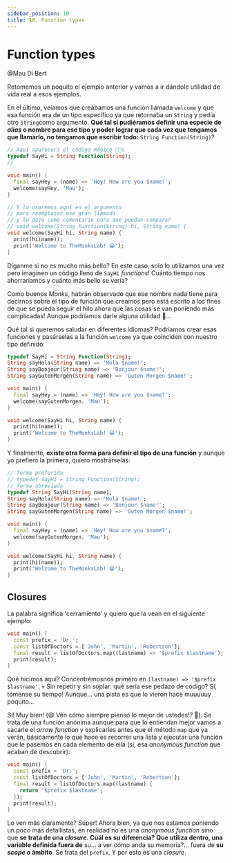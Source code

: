 ```yaml
---
sidebar_position: 10
title: 10. Function types
---
```


# Function types

@Mau Di Bert

Retomemos un poquito el ejemplo anterior y vamos a ir dándole utilidad de vida real a esos ejemplos.

En el último, veíamos que creábamos una función llamada `welcome` y que esa función era de un tipo específico ya que retornaba un `String` y pedía otro `String`como argumento. __Qué tal si pudiéramos definir una especie de _alias_ o nombre para ese tipo y poder lograr que cada vez que tengamos que llamarlo, no tengamos que escribir todo:__ `String Function(String)`?

```dart
// Aquí aparecerá el código mágico 🧙🏼‍♀️
typedef SayHi = String Function(String);
//

void main() {
  final sayHey = (name) => 'Hey! How are you $name?';
  welcome(sayHey, 'Mau');
}

// Y lo usaremos aquí en el argumento
// para reemplazar ese gran llamado
// y lo dejo como comentario para que puedan comparar
// void welcome(String Function(String) hi, String name) {
void welcome(SayHi hi, String name) { 
  print(hi(name));
  print('Welcome to TheMonksLab! 😁');
}
```

Díganme si no es mucho más bello? En este caso, solo lo utilizamos una vez pero imaginen un código lleno de `SayHi` _functions_! Cuánto tiempo nos ahorraríamos y cuánto más bello se vería?

Como buenos _Monks_, habrán observado que ese nombre nada tiene para decirnos sobre el tipo de función que creamos pero está escrito a los fines de que se pueda seguir el hilo ahora que las cosas se van poniendo más complicadas! Aunque podríamos darle alguna utilidad 🧐...

Qué tal si queremos saludar en diferentes idiomas? Podríamos crear esas funciones y pasárselas a la función `welcome` ya que coinciden con nuestro tipo definido:

```dart
typedef SayHi = String Function(String);
String sayHola(String name) => 'Hola $name!';
String sayBonjour(String name) => 'Bonjour $name!';
String sayGutenMorgen(String name) => 'Guten Morgen $name!';

void main() {
  final sayHey = (name) => 'Hey! How are you $name?';
  welcome(sayGutenMorgen, 'Mau');
}

void welcome(SayHi hi, String name) { 
  print(hi(name));
  print('Welcome to TheMonksLab! 😁');
}
```

Y finalmente, __existe otra forma para definir el tipo de una función__ y aunque yo prefiero la primera, quiero mostrárselas:

```dart
// forma preferida
// typedef SayHi = String Function(String);
// forma abreviada
typedef String SayHi(String name);
String sayHola(String name) => 'Hola $name!';
String sayBonjour(String name) => 'Bonjour $name!';
String sayGutenMorgen(String name) => 'Guten Morgen $name!';

void main() {
  final sayHey = (name) => 'Hey! How are you $name?';
  welcome(sayGutenMorgen, 'Mau');
}

void welcome(SayHi hi, String name) { 
  print(hi(name));
  print('Welcome to TheMonksLab! 😁');
}
```

## Closures

La palabra significa 'cerramiento' y quiero que la vean en el siguiente ejemplo:

```dart
void main() {
  const prefix = 'Dr.';
  const listOfDoctors = ['John', 'Martin', 'Robertson'];
  final result = listOfDoctors.map((lastname) => '$prefix $lastname');
  print(result);
}
```

Qué hicimos aquí? Concentrémosnos primero en `(lastname) => '$prefix $lastname'`. 💀 Sin repetir y sin soplar: qué sería ese pedazo de código? Sí, tómense su tiempo! Aunque... una pista es que lo vieron hace muuuuuy poquito...

Sí! Muy bien! (😄 Ven cómo siempre pienso lo mejor de ustedes!? 🤣). Se trata de una función anónima aunque para que lo entiendan mejor vamos a sacarle el _arrow function_ y explicarles antes que el método `map` que ya verán, básicamente lo que hace es recorrer una lista y ejecutar una función que le pasemos en cada elemento de ella (sí, esa _anonymous function_ que acaban de descubrir):

```dart
void main() {
  const prefix = 'Dr.';
  const listOfDoctors = ['John', 'Martin', 'Robertson'];
  final result = listOfDoctors.map((lastname) {
    return '$prefix $lastname';
  });
  print(result);
}
```

Lo ven más claramente? Súper! Ahora bien, ya que nos estamos poniendo un poco más detallistas, en realidad no es una _anonymous function_ sino que __se trata de una _closure_. Cuál es su diferencia? Que utiliza dentro, una variable definida fuera de__ su... a ver cómo anda su memoria?... fuera de __su _scope_ o ámbito__. Se trata del `prefix`. Y por esto es una _closure_.

